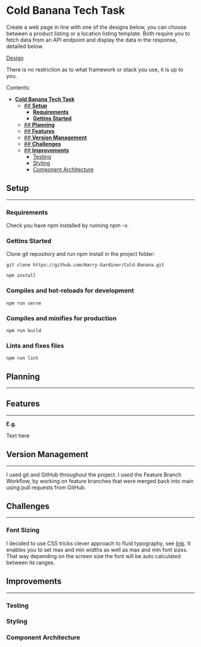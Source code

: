 # **Cold Banana Tech Task**

Create a web page in line with one of the designs below, you can choose between a product listing or a location listing template. Both require you to fetch data from an API endpoint and display the data in the response, detailed below.

[Design](https://tinyurl.com/mtzezkzv)

There is no restriction as to what framework or stack you use, it is up to you.

Contents:

- [**Cold Banana Tech Task**](#Cold_Banana_Tech_Task)
  - [## **Setup**](#-setup)
    - [**Requirements**](#requirements)
    - [**Gettins Started**](#Gettins-Started)
  - [## **Planning**](#-planning)
  - [## **Features**](#-features)
  - [## **Version Management**](#-version-management)
  - [## **Challenges**](#Challenges)
  - [## **Improvements**](#-improvements)
    - [Testing](#testing)
    - [Styling](#styling)
    - [Component Architecture](#Component-Architecture)

## **Setup**

---

### **Requirements**

Check you have npm installed by running npm -v.

### **Gettins Started**

Clone git repository and run npm install in the project folder:

`git clone https://github.com/Harry-Gardiner/Cold-Banana.git`

```
npm install
```

### Compiles and hot-reloads for development

```
npm run serve
```

### Compiles and minifies for production

```
npm run build
```

### Lints and fixes files

```
npm run lint
```

## **Planning**

---

## **Features**

---

**E.g.**

Text here

## **Version Management**

---

I used git and GitHub throughout the project. I used the Feature Branch Workflow, by working on feature branches that were merged back into main using pull requests from GitHub.

## **Challenges**

---

### Font Sizing

I decided to use CSS tricks clever approach to fluid typography, see [link](https://css-tricks.com/snippets/css/fluid-typography/). It enables you to set max and min widths as well as max and min font sizes. That way depending on the screen size the font will be auto calculated between its ranges.

## **Improvements**

---

### Testing

### Styling

### Component Architecture
